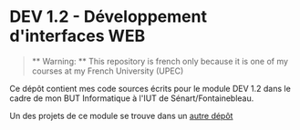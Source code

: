 # DEV 1.2 - Développement d'interfaces WEB

 > ** Warning: **  This repository is french only because it is one of my courses at my French University (UPEC)

Ce dépôt contient mes code sources écrits pour le module DEV 1.2 dans le cadre de mon BUT Informatique à l'IUT de Sénart/Fontainebleau. 

Un des projets de ce module se trouve dans un [autre dépôt](https://github.com/qaniere/Cofiit)

